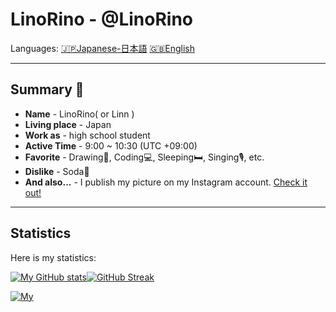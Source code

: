 # LinoRino - @LinoRino

<!-- Languages -->

Languages:
[🇯🇵Japanese-日本語](README_jp.md)
[🇬🇧English](README.md)

---

## Summary 🪪

- **Name** - LinoRino( or Linn )
- **Living place** - Japan
- **Work as** - high school student
- **Active Time** - 9:00 ~ 10:30 (UTC +09:00)
- **Favorite** - Drawing🎨, Coding💻, Sleeping🛏️, Singing🎙️, etc.
- **Dislike** - Soda🥤
- **And also...** - I publish my picture on my Instagram account. [Check it out!](www.instagram.com/LinoRino_off)

---

## Statistics

Here is my statistics:

[![My GitHub stats](https://github-readme-stats.vercel.app/api?username=LinoRino&show_icons=true&count_private=true&theme=tokyonight&border_radius=24)](https://github.com/LinoRino/github-readme-stats)[![GitHub Streak](http://github-readme-streak-stats.herokuapp.com?user=LinoRino&theme=tokyonight&border_radius=24)](https://git.io/streak-stats)

[![My](https://github-readme-stats.vercel.app/api/top-langs/?username=LinoRino&count_private=true&theme=tokyonight&border_radius=24)](https://github.com/LinoRino/github-readme-stats)

